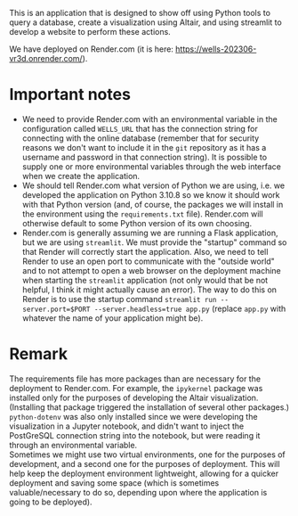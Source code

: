 This is an application that is designed to show off using Python tools to query a database, create a visualization using Altair, and using streamlit to develop a website to perform these actions.  

We have deployed on Render.com (it is here: https://wells-202306-vr3d.onrender.com/). 

# Important notes  
*  We need to provide Render.com with an environmental variable in the configuration called `WELLS_URL` that has the connection string for connecting with the online database (remember that for security reasons we don't want to include it in the `git` repository as it has a username and password in that connection string).  It is possible to supply one or more environmental variables through the web interface when we create the application.
*  We should tell Render.com what version of Python we are using, i.e. we developed the application on Python 3.10.8 so we know it should work with that Python version (and, of course, the packages we will install in the environment using the `requirements.txt` file).  Render.com will otherwise default to some Python version of its own choosing.  
*  Render.com is generally assuming we are running a Flask application, but we are using `streamlit`.  We must provide the "startup" command so that Render will correctly start the application.  Also, we need to tell Render to use an open port to communicate with the "outside world" and to not attempt to open a web browser on the deployment machine when starting the `streamlit` application (not only would that be not helpful, I think it might actually cause an error).  The way to do this on Render is to use the startup command `streamlit run --server.port=$PORT --server.headless=true app.py` (replace `app.py` with whatever the name of your application might be).  

# Remark
The requirements file has more packages than are necessary for the deployment to Render.com.  For example, the `ipykernel` package was installed only for the purposes of developing the Altair visualization.  (Installing that package triggered the installation of several other packages.)  `python-dotenv` was also only installed since we were developing the visualization in a Jupyter notebook, and didn't want to inject the PostGreSQL connection string into the notebook, but were reading it through an environmental variable.  
Sometimes we might use two virtual environments, one for the purposes of development, and a second one for the purposes of deployment.  This will help keep the deployment environment lightweight, allowing for a quicker deployment and saving some space (which is sometimes valuable/necessary to do so, depending upon where the application is going to be deployed).  
